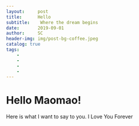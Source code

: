 ```yaml
---
layout:     post
title:      Hello
subtitle:    Where the dream begins
date:       2019-09-01
author:     SC
header-img: img/post-bg-coffee.jpeg
catalog: true
tags:
    - 
    - 
    - 
    - 
---
```


# Hello Maomao!
Here is what I want to say to you.
I Love You Forever